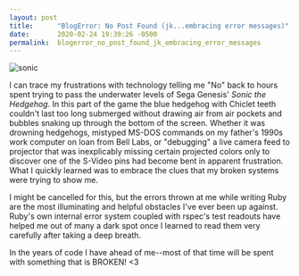 ```yaml
---
layout: post
title:      "BlogError: No Post Found (jk...embracing error messages)"
date:       2020-02-24 19:39:26 -0500
permalink:  blogerror_no_post_found_jk_embracing_error_messages
---
```



![sonic](https://info.sonicretro.org/images/f/fd/Sonic1_MD_LZ_AirBubble.png)

I can trace my frustrations with technology telling me "No" back to hours spent trying to pass the underwater levels of Sega Genesis' *Sonic the Hedgehog*. In this part of the game the blue hedgehog with Chiclet teeth couldn't last too long submerged without drawing air from air pockets and bubbles snaking up through the bottom of the screen. Whether it was drowning hedgehogs, mistyped MS-DOS commands on my father's 1990s work computer on loan from Bell Labs, or "debugging" a live camera feed to projector that was inexplicably missing certain projected colors only to discover one of the S-Video pins had become bent in apparent frustration. What I quickly learned was to embrace the clues that my broken systems were trying to show me. 

I might be cancelled for this, but the errors thrown at me while writing Ruby are the most illuminating and helpful obstacles I've ever been up against. Ruby's own internal error system coupled with rspec's test readouts have helped me out of many a dark spot once I learned to read them very carefully after taking a deep breath. 

In the years of code I have ahead of me--most of that time will be spent with something that is BROKEN! <3
